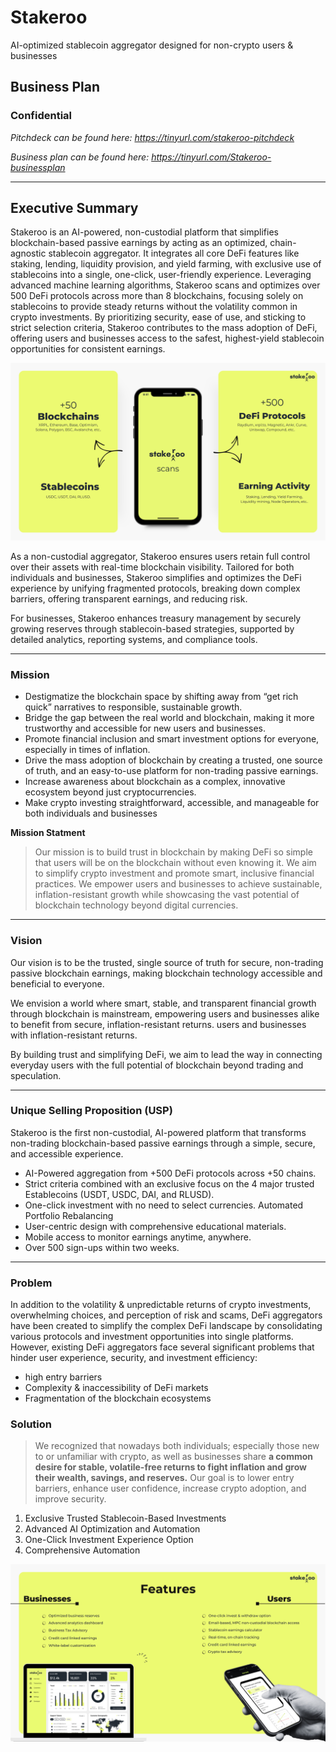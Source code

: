# Stakeroo
AI-optimized stablecoin aggregator designed for non-crypto users &amp; businesses

## Business Plan 
### Confidential 

*Pitchdeck can be found here: https://tinyurl.com/stakeroo-pitchdeck*

*Business plan can be found here: https://tinyurl.com/Stakeroo-businessplan*

---

## Executive Summary

Stakeroo is an AI-powered, non-custodial platform that simplifies blockchain-based passive earnings by acting as an optimized, chain-agnostic stablecoin aggregator. It integrates all core DeFi features like staking, lending, liquidity provision, and yield farming, with exclusive use of stablecoins into a single, one-click, user-friendly experience. Leveraging advanced machine learning algorithms, Stakeroo scans and optimizes over 500 DeFi protocols across more than 8 blockchains, focusing solely on stablecoins to provide steady returns without the volatility common in crypto investments. By prioritizing security, ease of use, and sticking to strict selection criteria, Stakeroo contributes to the mass adoption of DeFi, offering users and businesses access to the safest, highest-yield stablecoin opportunities for consistent earnings.

![alt text](How_Does_it_Work.jpg)

As a non-custodial aggregator, Stakeroo ensures users retain full control over their assets with real-time blockchain visibility. Tailored for both individuals and businesses, Stakeroo simplifies and optimizes the DeFi experience by unifying fragmented protocols, breaking down complex barriers, offering transparent earnings, and reducing risk.

For businesses, Stakeroo enhances treasury management by securely growing reserves through stablecoin-based strategies, supported by detailed analytics, reporting systems, and compliance tools.

---

### Mission

- Destigmatize the blockchain space by shifting away from “get rich quick” narratives to responsible, sustainable growth.
- Bridge the gap between the real world and blockchain, making it more trustworthy and accessible for new users and businesses.
- Promote financial inclusion and smart investment options for everyone, especially in times of inflation.
- Drive the mass adoption of blockchain by creating a trusted, one source of truth, and an easy-to-use platform for non-trading passive earnings.
- Increase awareness about blockchain as a complex, innovative ecosystem beyond just cryptocurrencies.
- Make crypto investing straightforward, accessible, and manageable for both individuals and businesses

**Mission Statment**

> Our mission is to build trust in blockchain by making DeFi so simple that users will be on the blockchain without even knowing it. We aim to simplify crypto investment and promote smart, inclusive financial practices. We empower users and businesses to achieve sustainable, inflation-resistant growth while showcasing the vast potential of blockchain technology beyond digital currencies.

---

### Vision

Our vision is to be the trusted, single source of truth for secure, non-trading passive blockchain earnings, making blockchain technology accessible and beneficial to everyone. 

We envision a world where smart, stable, and transparent financial growth through blockchain is mainstream, empowering users and businesses alike to benefit from secure, inflation-resistant returns. users and businesses with inflation-resistant returns. 

By building trust and simplifying DeFi, we aim to lead the way in connecting everyday users with the full potential of blockchain beyond trading and speculation.

---

### Unique Selling Proposition (USP)

Stakeroo is the first non-custodial, AI-powered platform that transforms non-trading blockchain-based passive earnings through a simple, secure, and accessible experience. 

- AI-Powered aggregation from +500 DeFi protocols across +50 chains.
- Strict criteria combined with an exclusive focus on the 4 major trusted Establecoins (USDT, USDC, DAI, and RLUSD).
- One-click investment with no need to select currencies.
   Automated Portfolio Rebalancing
- User-centric design with comprehensive educational materials.
- Mobile access to monitor earnings anytime, anywhere.
- Over 500 sign-ups within two weeks.

---

### Problem

In addition to the volatility & unpredictable returns of crypto investments, overwhelming choices, and perception of risk and scams, DeFi aggregators have been created to simplify the complex DeFi landscape by consolidating various protocols and investment opportunities into single platforms. However, existing DeFi aggregators face several significant problems that hinder user experience, security, and investment efficiency:
- high entry barriers
- Complexity & inaccessibility of DeFi markets
- Fragmentation of the blockchain ecosystems

### Solution

> We recognized that nowadays both individuals; especially those new to or unfamiliar with crypto, as well as businesses share **a common desire for stable, volatile-free returns to fight inflation and grow their wealth, savings, and reserves.** Our goal is to lower entry barriers, enhance user confidence, increase crypto adoption, and improve security.

1. Exclusive Trusted Stablecoin-Based Investments
2. Advanced AI Optimization and Automation
3. One-Click Investment Experience Option
4. Comprehensive Automation

![alt text](Features.jpg)
